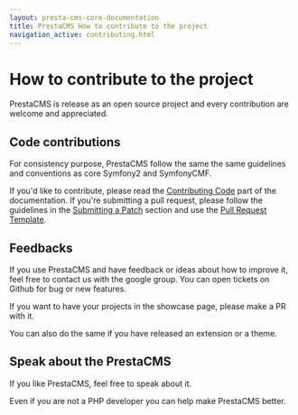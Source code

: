 ```yaml
---
layout: presta-cms-core-documentation
title: PrestaCMS How to contribute to the project
navigation_active: contributing.html
---
```


# How to contribute to the project

PrestaCMS is release as an open source project and every contribution are welcome and appreciated.

## Code contributions

For consistency purpose, PrestaCMS follow the same the same guidelines and conventions as core Symfony2 and SymfonyCMF.

If you'd like to contribute, please read the [Contributing Code][1] part of the documentation.
If you're submitting a pull request, please follow the guidelines in the [Submitting a Patch][2] section
and use the [Pull Request Template][3].

## Feedbacks

If you use PrestaCMS and have feedback or ideas about how to improve it, feel free to contact us with the google group.
You can open tickets on Github for bug or new features.

If you want to have your projects in the showcase page, please make a PR with it.

You can also do the same if you have released an extension or a theme.

## Speak about the PrestaCMS

If you like PrestaCMS, feel free to speak about it.

Even if you are not a PHP developer you can help make PrestaCMS better.


[1]: http://symfony.com/doc/current/contributing/code/index.html
[2]: http://symfony.com/doc/current/contributing/code/patches.html#check-list
[3]: http://symfony.com/doc/current/contributing/code/patches.html#make-a-pull-request
